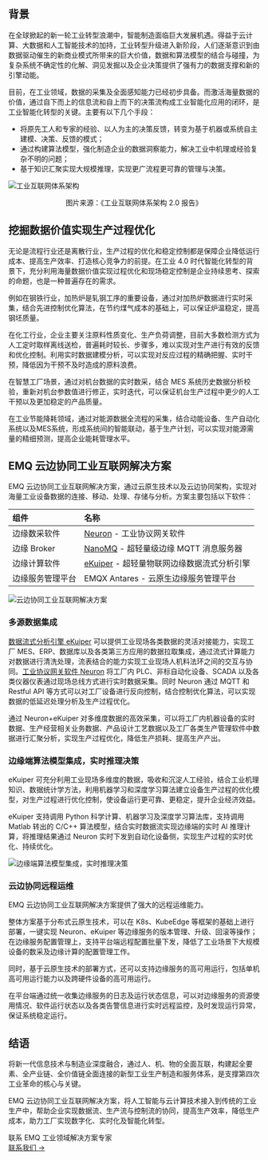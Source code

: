 ## 背景

在全球掀起的新一轮工业转型浪潮中，智能制造面临巨大发展机遇。得益于云计算、大数据和人工智能技术的加持，工业转型升级进入新阶段，人们逐渐意识到由数据驱动催生的新商业模式所带来的巨大价值，数据和算法模型的结合与碰撞，为复杂系统不确定性的化解、洞见发掘以及企业决策提供了强有力的数据支撑和新的引擎动能。

目前，在工业领域，数据的采集及全面感知能力已经初步具备。而激活海量数据的价值，通过自下而上的信息流和自上而下的决策流构成工业智能化应用的闭环，是工业智能化转型的关键。主要有以下几个手段：

- 将原先工人和专家的经验、以人为主的决策反馈，转变为基于机器或系统自主建模、决策、反馈的模式；
- 通过构建算法模型，强化制造企业的数据洞察能力，解决工业中机理或经验复杂不明的问题；
- 基于知识汇聚实现大规模推理，实现更广流程更可靠的管理与决策。

![工业互联网体系架构](https://assets.emqx.com/images/05c1374040f9a20135be77dae444462a.png)

<center>图片来源：《工业互联网体系架构 2.0 报告》</center>


## 挖掘数据价值实现生产过程优化

无论是流程行业还是离散行业，生产过程的优化和稳定控制都是保障企业降低运行成本、提高生产效率、打造核心竞争力的前提。在工业 4.0 时代智能化转型的背景下，充分利用海量数据价值实现过程优化和现场稳定控制是企业持续思考、探索的命题，也是一种普遍存在的需求。

例如在钢铁行业，加热炉是轧钢工序的重要设备，通过对加热炉数据进行实时采集，结合先进控制优化算法，在节约煤气成本的基础上，可以保证炉温稳定，提高钢坯质量。

在化工行业，企业主要关注原料性质变化、生产负荷调整，目前大多数检测方式为人工定时取样离线送检，普遍耗时较长、步骤多，难以实现对生产进行有效的反馈和优化控制。利用实时数据建模分析，可以实现对反应过程的精确把握、实时干预，降低因为干预不及时造成的原料浪费。

在智慧工厂场景，通过对机台数据的实时数采，结合 MES 系统历史数据分析校验，重新对机台参数值进行修正，实时迭代，可以保证机台生产过程中更少的人工干预以及更加稳定的产品质量。

在工业节能降耗领域，通过对能源数据全流程的采集，结合动能设备、生产自动化系统以及MES系统，形成系统间的智能联动，基于生产计划，可以实现对能源需量的精细预测，提高企业能耗管理水平。


## EMQ 云边协同工业互联网解决方案

EMQ 云边协同工业互联网解决方案，通过云原生技术以及云边协同架构，实现对海量工业设备数据的连接、移动、处理、存储与分析。方案主要包括以下软件：

| **组件**         | **名称**                                   |
| :--------------- | :----------------------------------------- |
| 边缘数采软件     | [Neuron](https://www.emqx.com/zh/products/neuronex) - 工业协议网关软件                  |
| 边缘 Broker      | [NanoMQ](https://www.emqx.com/zh/products/nanomq) - 超轻量级边缘 MQTT 消息服务器      |
| 边缘计算软件     | [eKuiper](https://ekuiper.org/zh) - 超轻量物联网边缘数据流式分析引擎 |
| 边缘服务管理平台 | EMQX Antares  - 云原生边缘服务管理平台     |

![云边协同工业互联网解决方案](https://assets.emqx.com/images/803e430cb587fdf3730bfac42bef40a3.png)

### 多源数据集成

[数据流式分析引擎 eKuiper](https://ekuiper.org/zh) 可以提供工业现场各类数据的灵活对接能力，实现工厂 MES、ERP、数据库以及各类第三方应用的数据拉取集成，通过流式计算能力对数据进行清洗处理，流表结合的能力实现工业现场人机料法环之间的交互与协同。[工业协议网关软件 Neuron](https://www.emqx.com/zh/products/neuronex) 将工厂内 PLC、非标自动化设备、SCADA 以及各类仪器仪表通过现场总线方式进行实时数据采集。同时 Neuron 通过 MQTT 和 Restful API 等方式可以对工厂设备进行反向控制，结合控制优化算法，可以实现数据的低延迟处理分析及生产过程优化。

通过 Neuron+eKuiper 对多维度数据的高效采集，可以将工厂内机器设备的实时数据、生产经营相关业务数据、产品设计工艺数据以及工厂各类生产管理软件中数据进行汇聚分析，实现生产过程优化，降低生产损耗、提高生产产出。

### 边缘端算法模型集成，实时推理决策

eKuiper 可充分利用工业现场多维度的数据，吸收和沉淀人工经验，结合工业机理知识、数据统计学方法，利用机器学习和深度学习算法建立设备生产过程的优化模型，对生产过程进行优化控制，使设备运行更可靠、更稳定，提升企业经济效益。

eKuiper 支持调用 Python 科学计算、机器学习及深度学习算法库，支持调用 Matlab 转出的 C/C++ 算法模型，结合实时数据流实现边缘端的实时 AI 推理计算，将推理结果通过 Neuron 实时下发到自动化设备侧，实现生产过程的实时优化、持续优化。

![边缘端算法模型集成，实时推理决策](https://assets.emqx.com/images/9d1032a7c4f4ec3d8a2b5a94b35eaf3f.png)

### 云边协同远程运维

EMQ 云边协同工业互联网解决方案提供了强大的远程运维能力。

整体方案基于分布式云原生技术，可以在 K8s、KubeEdge 等框架的基础上进行部署，一键实现 Neuron、eKuiper 等边缘服务的版本管理、升级、回滚等操作；在边缘服务配置管理上，支持平台端远程配置批量下发，降低了工业场景下大规模设备的数采及边缘计算的配置管理工作。

同时，基于云原生技术的部署方式，还可以支持边缘服务的高可用运行，包括单机高可用运行能力以及跨硬件设备的高可用运行。

在平台端通过统一收集边缘服务的日志及运行状态信息，可以对边缘服务的资源使用情况、软件运行状态以及各类告警信息进行实时远程监控，及时发现运行异常，保证系统稳定运行。

## 结语

将新一代信息技术与制造业深度融合，通过人、机、物的全面互联，构建起全要素、全产业链、全价值链全面连接的新型工业生产制造和服务体系，是支撑第四次工业革命的核心与关键。

EMQ 云边协同工业互联网解决方案，将人工智能与云计算技术接入到传统的工业生产中，帮助企业实现数据流、生产流与控制流的协同，提高生产效率，降低生产成本，助力工厂实现数字化、实时化及智能化转型。


<section class="promotion">
    <div>
        联系 EMQ 工业领域解决方案专家
    </div>
    <a href="https://www.emqx.com/zh/contact?product=solutions" class="button is-gradient px-5">联系我们 →</a>
</section>
